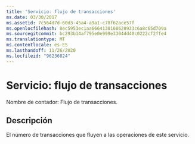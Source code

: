 ```yaml
---
title: 'Servicio: flujo de transacciones'
ms.date: 03/30/2017
ms.assetid: 7c564d7d-60d3-45a4-a9a1-c78f62ace57f
ms.openlocfilehash: 8ec5953ec1aa6664138168628933c6a8c65d709a
ms.sourcegitcommit: bc293b14af795e0e999e3304dd40c0222cf2ffe4
ms.translationtype: MT
ms.contentlocale: es-ES
ms.lasthandoff: 11/26/2020
ms.locfileid: "96236824"
---
```

# <a name="service-transactions-flowed"></a>Servicio: flujo de transacciones

Nombre de contador: Flujo de transacciones.  
  
## <a name="description"></a>Descripción  

 El número de transacciones que fluyen a las operaciones de este servicio.
